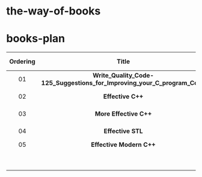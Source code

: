 # the-way-of-books

# books-plan

| Ordering |                            Title                             |    Author    | Start Date | End Date | Skill improvement |
| :------: | :----------------------------------------------------------: | :----------: | :--------: | :------: | :---------------: |
|    01    | **Write_Quality_Code-125_Suggestions_for_Improving_your_C_program_Code** |    MaWei     | 2022/8/22  |          |                   |
|    02    |                      **Effective C++**                       | Scott Meyers |            |          |                   |
|    03    |                    **More Effective C++**                    | Scott Meyers |            |          |                   |
|    04    |                      **Effective STL**                       | Scott Meyers |            |          |                   |
|    05    |                   **Effective Modern C++**                   |              |            |          |                   |
|          |                                                              |              |            |          |                   |
|          |                                                              |              |            |          |                   |
|          |                                                              |              |            |          |                   |
|          |                                                              |              |            |          |                   |
|          |                                                              |              |            |          |                   |
|          |                                                              |              |            |          |                   |
|          |                                                              |              |            |          |                   |
|          |                                                              |              |            |          |                   |
|          |                                                              |              |            |          |                   |

